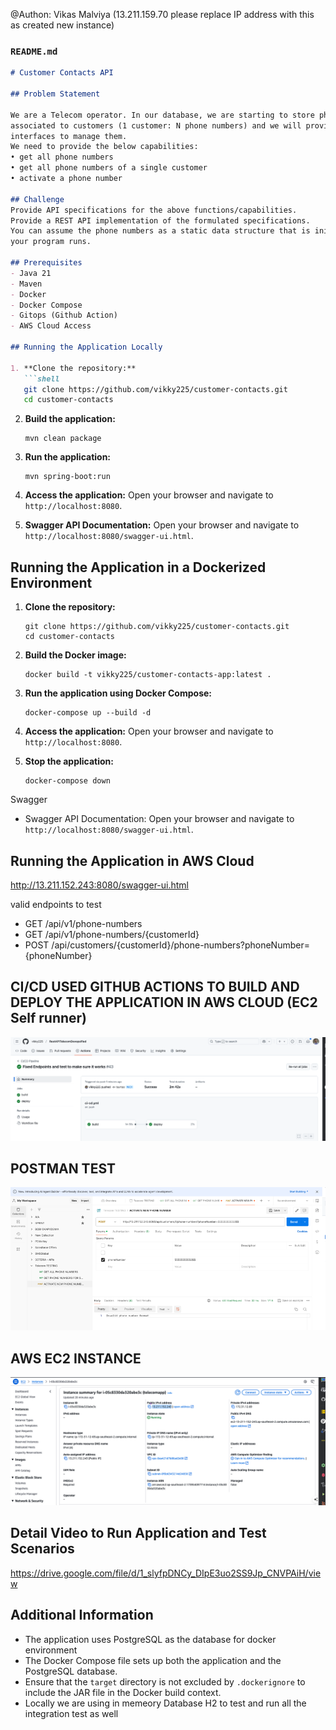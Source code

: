 
@Authon: Vikas Malviya (13.211.159.70  please replace IP address with this as created new instance) 
### `README.md`
```markdown
# Customer Contacts API

## Problem Statement

We are a Telecom operator. In our database, we are starting to store phone numbers
associated to customers (1 customer: N phone numbers) and we will provide
interfaces to manage them.
We need to provide the below capabilities:
• get all phone numbers
• get all phone numbers of a single customer
• activate a phone number

## Challenge
Provide API specifications for the above functions/capabilities.
Provide a REST API implementation of the formulated specifications.
You can assume the phone numbers as a static data structure that is initialised when
your program runs.

## Prerequisites
- Java 21
- Maven
- Docker
- Docker Compose
- Gitops (Github Action)
- AWS Cloud Access

## Running the Application Locally

1. **Clone the repository:**
   ```shell
   git clone https://github.com/vikky225/customer-contacts.git
   cd customer-contacts
   ```

2. **Build the application:**
   ```shell
   mvn clean package
   ```

3. **Run the application:**
   ```shell
   mvn spring-boot:run
   ```

4. **Access the application:**
   Open your browser and navigate to `http://localhost:8080`.
5. **Swagger API Documentation:**
   Open your browser and navigate to `http://localhost:8080/swagger-ui.html`. 

## Running the Application in a Dockerized Environment

1. **Clone the repository:**
   ```shell
   git clone https://github.com/vikky225/customer-contacts.git
   cd customer-contacts
   ```

2. **Build the Docker image:**
   ```shell
   docker build -t vikky225/customer-contacts-app:latest .
   ```

3. **Run the application using Docker Compose:**
   ```shell
   docker-compose up --build -d
   ```

4. **Access the application:**
   Open your browser and navigate to `http://localhost:8080`.

5. **Stop the application:**
   ```shell
   docker-compose down
   ```

Swagger
- Swagger API Documentation: Open your browser and navigate to `http://localhost:8080/swagger-ui.html`.

## Running the Application in AWS Cloud
http://13.211.152.243:8080/swagger-ui.html
 
valid endpoints to test
- GET /api/v1/phone-numbers
- GET /api/v1/phone-numbers/{customerId}
- POST /api/customers/{customerId}/phone-numbers?phoneNumber={phoneNumber}

## CI/CD USED GITHUB ACTIONS TO BUILD AND DEPLOY THE APPLICATION IN AWS CLOUD (EC2 Self runner)
![img.png](img.png)

## POSTMAN TEST
![img_1.png](img_1.png)

## AWS EC2 INSTANCE
![img_2.png](img_2.png)


## Detail Video to Run Application and Test Scenarios
https://drive.google.com/file/d/1_slyfpDNCy_DIpE3uo2SS9Jp_CNVPAiH/view

## Additional Information
- The application uses PostgreSQL as the database for docker environment
- The Docker Compose file sets up both the application and the PostgreSQL database.
- Ensure that the `target` directory is not excluded by `.dockerignore` to include the JAR file in the Docker build context.
- Locally we are using in memeory Database H2 to test and run all the integration test as well 
```
